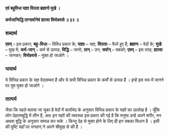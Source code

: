 #### एवं बहुविधा यज्ञा वितता ब्रह्मणो मुखे ।
#### कर्मजान्विद्धि तान्सर्वानेवं ज्ञात्वा विमोक्ष्यसे ॥ ३२ ॥

### शब्दार्थ

**एवम्** – इस प्रकार; **बहु-विधाः** – विविध प्रकार के; **यज्ञाः** – यज्ञ; **वितताः** – फैले हुए हैं; **ब्रह्मणः** – वेदों के; **मुखे** – मुख  में; **कर्म-जान्** – कर्म से उत्पन्न; **विद्धि** – जानो; **तान्** – उन; **सर्वान्** – सबको; **एवम्** – इस तरह; **ज्ञात्वा** – जानकर; **विमोक्ष्यसे** – मुक्त हो जाओगे ।

### भावार्थ

ये विभिन्न प्रकार के यज्ञ वेदसम्मत हैं और ये सभी विभिन्न प्रकार के कर्मों से उत्पन्न हैं । इन्हें इस रूप में जानने पर तुम मुक्त हो जाओगे ।

### तात्पर्य

जैसा कि पहले बताया जा चुका है वेदों में कर्ताभेद के अनुसार विभिन्न प्रकार के यज्ञों का उल्लेख है । चूँकि लोग देहात्मबुद्धि में लीन हैं, अतः इन यज्ञों की व्यवस्था इस प्रकार की गई है कि मनुष्य उन्हें अपने शरीर, मन अथवा बुद्धि के अनुसार सम्पन्न कर सके । किन्तु देह से मुक्त होने के लिए ही इन सबका विधान है । इसी की पुष्टि यहाँ पर भगवान् ने अपने श्रीमुख से की है ।